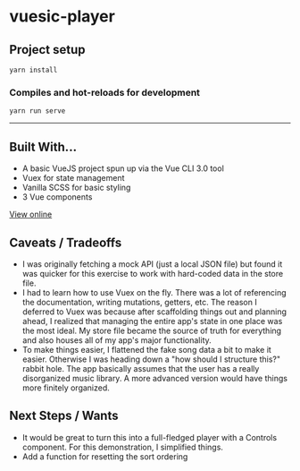 # vuesic-player

## Project setup

```
yarn install
```

### Compiles and hot-reloads for development

```
yarn run serve
```

---

## Built With...

- A basic VueJS project spun up via the Vue CLI 3.0 tool
- Vuex for state management
- Vanilla SCSS for basic styling
- 3 Vue components

[View online](https://vuesic-player.bloqhead.now.sh/)

## Caveats / Tradeoffs

- I was originally fetching a mock API (just a local JSON file) but found it was quicker for this exercise to work with hard-coded data in the store file.
- I had to learn how to use Vuex on the fly. There was a lot of referencing the documentation, writing mutations, getters, etc. The reason I deferred to Vuex was because after scaffolding things out and planning ahead, I realized that managing the entire app's state in one place was the most ideal. My store file became the source of truth for everything and also houses all of my app's major functionality.
- To make things easier, I flattened the fake song data a bit to make it easier. Otherwise I was heading down a "how should I structure this?" rabbit hole. The app basically assumes that the user has a really disorganized music library. A more advanced version would have things more finitely organized.

## Next Steps / Wants

- It would be great to turn this into a full-fledged player with a Controls component. For this demonstration, I simplified things.
- Add a function for resetting the sort ordering
